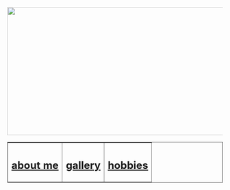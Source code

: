 <!doctype html>
<html> 
<head>
<title> my portfolio</title>
<table border="1" align="upper center">
<img src="wecome.jpg"width="1300" height="300">
<th><a href="http://127.0.0.1:5500/gallery%20.html"><h2>about me</h2></a> </th>
<th><a href="http://127.0.0.1:5500/aboutme.html"><h2>gallery</h2></a> </th>
<th><a href="vada pav.html"><h2>hobbies</h2></a></th>
</tr>
 </table>

 </head>
<body background="football2.jpg"style="background-repeat:no-repeat;background-size:100%">




</body>

</html>


